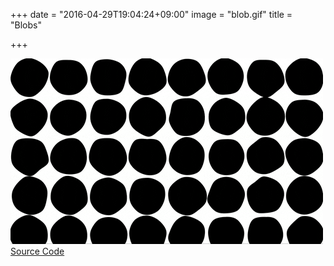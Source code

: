 +++
date = "2016-04-29T19:04:24+09:00"
image = "blob.gif"
title = "Blobs"

+++

![](../../../images/blob.gif)  
[Source Code](https://github.com/r21nomi/processing_work/tree/master/2016/04_28_blob/BlobDrawer)
